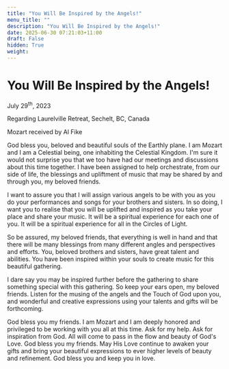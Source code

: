 ```yaml
---
title: "You Will Be Inspired by the Angels!"
menu_title: ""
description: "You Will Be Inspired by the Angels!"
date: 2025-06-30 07:21:03+11:00
draft: False
hidden: True
weight:
---
```

# You Will Be Inspired by the Angels!

July 29<sup>th</sup>, 2023

Regarding Laurelville Retreat, Sechelt, BC, Canada

Mozart received by Al Fike

God bless you, beloved and beautiful souls of the Earthly plane. I am Mozart and I am a Celestial being, one inhabiting the Celestial Kingdom. I'm sure it would not surprise you that we too have had our meetings and discussions about this time together. I have been assigned to help orchestrate, from our side of life, the blessings and upliftment of music that may be shared by and through you, my beloved friends.

I want to assure you that I will assign various angels to be with you as you do your performances and songs for your brothers and sisters. In so doing, I want you to realise that you will be uplifted and inspired as you take your place and share your music. It will be a spiritual experience for each one of you. It will be a spiritual experience for all in the Circles of Light.

So be assured, my beloved friends, that everything is well in hand and that there will be many blessings from many different angles and perspectives and efforts. You, beloved brothers and sisters, have great talent and abilities. You have been inspired within your souls to create music for this beautiful gathering.

I dare say you may be inspired further before the gathering to share something special with this gathering. So keep your ears open, my beloved friends. Listen for the musing of the angels and the Touch of God upon you, and wonderful and creative expressions using your talents and gifts will be forthcoming.

God bless you my friends. I am Mozart and I am deeply honored and privileged to be working with you all at this time. Ask for my help. Ask for inspiration from God. All will come to pass in the flow and beauty of God's Love. God bless you my friends. May His Love continue to awaken your gifts and bring your beautiful expressions to ever higher levels of beauty and refinement. God bless you and keep you in love.
